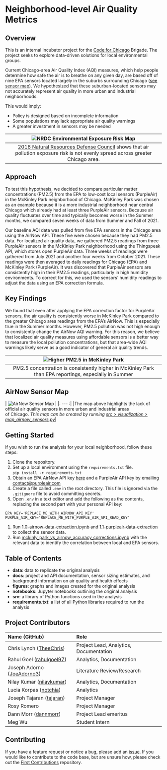 # Neighborhood-level Air Quality Metrics

## Overview
This is an internal incubator project for the [Code for Chicago](https://codeforchicago.org/) Brigade. The project seeks to explore data-driven solutions for local environmental groups. 

Current Chicago-area Air Quality Index (AQI) measures, which help people determine how safe the air is to breathe on any given day, are based off of nine EPA sensors located largely in the suburbs surrounding Chicago ([see sensor map](#airnow-sensor-map)). We hypothesized that these suburban-located sensors may not accurately represent air quality in more urban and industrial neighborhoods.

This would imply:
- Policy is designed based on incomplete information
- Some populations may lack appropriate air quality warnings
- A greater investment in sensors may be needed

| ![NRDC Environmental Exposure Risk Map](figures/nrdc_exposure_risk_map.jpg) |
| :---: |
| [2018 Natural Resources Defense Council](https://www.nrdc.org/experts/meleah-geertsma/new-map-shows-chicago-needs-environmental-justice-reforms) shows that air pollution exposure risk is not evenly spread across greater Chicago area.

## Approach
To test this hypothesis, we decided to compare particular matter concentrations (PM2.5) from the EPA to low-cost local sensors (PurpleAir) in the McKinley Park neighborhood of Chicago. McKinley Park was chosen as an example because it is a more industrial neighborhood near central Chicago which already had at least three PurpleAir sensors. Because air quality fluctuates over time and typically becomes worse in the Summer months, we compared seven weeks of data from Summer and Fall of 2021.


Our baseline AQI data was pulled from five EPA sensors in the Chicago area using the AirNow API. These five were chosen because they had PM2.5 data. For localized air quality data, we gathered PM2.5 readings from three PurpleAir sensors in the McKinley Park neighborhood using the Thingspeak API, which stores open PurpleAir data. Three weeks of readings were gathered from July 2021 and another four weeks from October 2021. These readings were then averaged to daily readings for Chicago (EPA) and McKinley Park (PurpleAir). It was discovered that PurpleAir sensors are consistently high in their PM2.5 readings, particularly in high humidity environments. To correct for this, we used the sensors’ humidity readings to adjust the data using an EPA correction formula.

## Key Findings
We found that even after applying the EPA correction factor for PurpleAir sensors, the air quality is consistently worse in McKinley Park compared to the greater Chicago area readings from the EPA’s AirNow. This is especially true in the Summer months. However, PM2.5 pollution was not high enough to consistently change the AirNow AQI warning. For this reason, we believe that localized air quality measures using affordable sensors is a better way to measure the local pollution concentrations, but that area-wide AQI warnings likely serve as a good indicator of general air quality trends. 

| ![Higher PM2.5 in McKinley Park](figures/mckinley_epa_pm25_seasonal_corr.png) |
| :---: |
| PM2.5 concentration is consistently higher in McKinley Park than EPA reportings, especially in Summer |


## AirNow Sensor Map
| ![AirNow Sensor Map](figures/chicago_airnow_radar_map.png) |
|: --- :|
|The map above highlights the lack of official air quality sensors in more urban and industrial areas<br>of Chicago. *This map can be created by running [src > visualization > map_airnow_sensors.py]('src/visualization/map_airnow_sensors.py')*|


## Getting Started
If you wish to run the analysis for your local neighborhood, follow these steps:

1. Clone the repository.
1. Set up a local environment using the `requirements.txt` file.<br />
    `pip install -r requirements.txt`
1. Obtain an EPA AirNow API key [here](https://docs.airnowapi.org/account/request/) and a PurpleAir API key by emailing contact@purpleair.com
1. Create a file called `.env` in the root directory. This file is ignored via the `.gitignore` file to avoid committing secrets.
1. Open `.env` in a text editor and add the following as the contents, replacing the second part with your personal API key:
```
EPA_KEY='REPLACE_ME_WITH_AIRNOW_API_KEY'
PURPLE_AIR_KEY='REPLACE_ME_WITH_PURPLE_AIR_API_READ_KEY'
```
1. Run [1.0-airnow-data-extraction.ipynb](https://github.com/Code-For-Chicago/Air-Quality/blob/main/notebooks/1.0-airnow-data-extraction.ipynb) and [1.1-purpleair-data-extraction](https://github.com/Code-For-Chicago/Air-Quality/blob/main/notebooks/1.1-purpleair-data-extraction.ipynb) to collect the sensor data.
1. Run [mckinly_park_vs_airnow_accuracy_corrections.ipynb](https://github.com/Code-For-Chicago/Air-Quality/blob/main/notebooks/mckinley_park_vs_airnow_accuracy_corrections.ipynb) with the relevant data to identify the correlation between local and EPA sensors.


## Table of Contents
- **data**: data to replicate the original analysis
- **docs**: project and API documentation, sensor sizing estimates, and background information on air quality and health effects
- **figures**: graphs and images created for the original analysis
- **notebooks**: Jupyter notebooks outlining the original analysis
- **src**: a library of Python functions used in the analysis
- **requirements.txt**: a list of all Python libraries required to run the analysis

## Project Contributors
| Name (GitHub)                                               | Role                                     |
| :---------------------------------------------------------- | :--------------------------------------- |
| Chris Lynch ([TheeChris](https://github.com/TheeChris))     | Project Lead, Analytics, Documentation   |
| Rahul Goel ([rahulgoel97](https://github.com/rahulgoel97))  | Analytics, Documentation                 |
| Joseph Adorno ([JoeAdorno3](https://github.com/JoeAdorno3)) | Literature Review/Research               |
| Nilay Kumar ([nilaykumar](https://github.com/nilaykumar))   | Analytics, Documentation                 |
| Lucia Korpas ([notchia](https://github.com/notchia))        | Analytics                                |
| Joseph Tajaran ([tajaran](https://github.com/tajaran))      | Project Manager                          |
| Rosy Romero                                                 | Project Manager                          |
| Dann Morr ([dannmorr](https://github.com/dannmorr))         | Project Lead emeritus                    |
| Meg Wu                                                      | Student Intern                           |


## Contributing
If you have a feature request or notice a bug, please add an [issue](https://github.com/Code-For-Chicago/Air-Quality/issues). If you would like to contribute to the code base, but are unsure how, please check out the [First Contributions](https://github.com/firstcontributions/first-contributions) repository.
